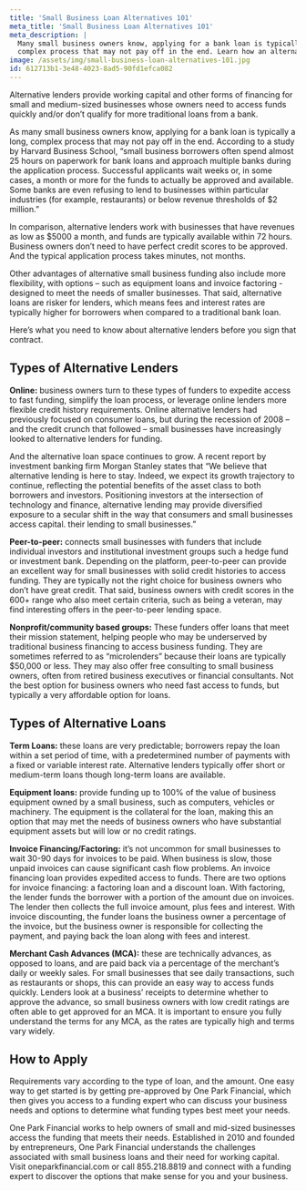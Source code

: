 ```yaml
---
title: 'Small Business Loan Alternatives 101'
meta_title: 'Small Business Loan Alternatives 101'
meta_description: |
  Many small business owners know, applying for a bank loan is typically a long,
  complex process that may not pay off in the end. Learn how an alternative to business loans can help!
image: /assets/img/small-business-loan-alternatives-101.jpg
id: 612713b1-3e48-4023-8ad5-90fd1efca082
---
```

Alternative lenders provide working capital and other forms of financing for small and medium-sized businesses whose owners need to access funds quickly and/or don’t qualify for more traditional loans from a bank. 

As many small business owners know, applying for a bank loan is typically a long, complex process that may not pay off in the end. According to a study by Harvard Business School, “small business borrowers often spend almost 25 hours on paperwork for bank loans and approach multiple banks during the application process. Successful applicants wait weeks or, in some cases, a month or more for the funds to actually be approved and available. Some banks are even refusing to lend to businesses within particular industries (for example, restaurants) or below revenue thresholds of $2 million.” 

In comparison, alternative lenders work with businesses that have revenues as low as $5000 a month, and funds are typically available within 72 hours. Business owners don’t need to have perfect credit scores to be approved. And the typical application process takes minutes, not months.

Other advantages of alternative small business funding also include more flexibility, with options – such as equipment loans and invoice factoring - designed to meet the needs of smaller businesses. That said, alternative loans are risker for lenders, which means fees and interest rates are typically higher for borrowers when compared to a traditional bank loan. 

Here’s what you need to know about alternative lenders before you sign that contract.

## Types of Alternative Lenders

**Online:** business owners turn to these types of funders to expedite access to fast funding, simplify the loan process, or leverage online lenders more flexible credit history requirements. Online alternative lenders had previously focused on consumer loans, but during the recession of 2008 – and the credit crunch that followed – small businesses have increasingly looked to alternative lenders for funding. 

And the alternative loan space continues to grow. A recent report by investment banking firm Morgan Stanley states that “We believe that alternative lending is here to stay. Indeed, we expect its growth trajectory to continue, reflecting the potential benefits of the asset class to both borrowers and investors. Positioning investors at the intersection of technology and finance, alternative lending may provide diversified exposure to a secular shift in the way that consumers and small businesses access capital. their lending to small businesses.”

**Peer-to-peer:** connects small businesses with funders that include individual investors and institutional investment groups such a hedge fund or investment bank. Depending on the platform, peer-to-peer can provide an excellent way for small businesses with solid credit histories to access funding. They are typically not the right choice for business owners who don’t have great credit. That said, business owners with credit scores in the 600+ range who also meet certain criteria, such as being a veteran, may find interesting offers in the peer-to-peer lending space.

**Nonprofit/community based groups:** These funders offer loans that meet their mission statement, helping people who may be underserved by traditional business financing to access business funding. They are sometimes referred to as “microlenders” because their loans are typically $50,000 or less. They may also offer free consulting to small business owners, often from retired business executives or financial consultants. Not the best option for business owners who need fast access to funds, but typically a very affordable option for loans.

## Types of Alternative Loans

**Term Loans:** these loans are very predictable; borrowers repay the loan within a set period of time, with a predetermined number of payments with a fixed or variable interest rate. Alternative lenders typically offer short or medium-term loans though long-term loans are available. 

**Equipment loans:** provide funding up to 100% of the value of business equipment owned by a small business, such as computers, vehicles or machinery. The equipment is the collateral for the loan, making this an option that may met the needs of business owners who have substantial equipment assets but will low or no credit ratings.

**Invoice Financing/Factoring:** it’s not uncommon for small businesses to wait 30-90 days for invoices to be paid. When business is slow, those unpaid invoices can cause significant cash flow problems. An invoice financing loan provides expedited access to funds. There are two options for invoice financing: a factoring loan and a discount loan. With factoring, the lender funds the borrower with a portion of the amount due on invoices. The lender then collects the full invoice amount, plus fees and interest. With invoice discounting, the funder loans the business owner a percentage of the invoice, but the business owner is responsible for collecting the payment, and paying back the loan along with fees and interest. 

**Merchant Cash Advances (MCA):** these are technically advances, as opposed to loans, and are paid back via a percentage of the merchant’s daily or weekly sales. For small businesses that see daily transactions, such as restaurants or shops, this can provide an easy way to access funds quickly. Lenders look at a business’ receipts to determine whether to approve the advance, so small business owners with low credit ratings are often able to get approved for an MCA. It is important to ensure you fully understand the terms for any MCA, as the rates are typically high and terms vary widely. 

## How to Apply

Requirements vary according to the type of loan, and the amount. One easy way to get started is by getting pre-approved by One Park Financial, which then gives you access to a funding expert who can discuss your business needs and options to determine what funding types best meet your needs.

One Park Financial works to help owners of small and mid-sized businesses access the funding that meets their needs. Established in 2010 and founded by entrepreneurs, One Park Financial understands the challenges associated with small business loans and their need for working capital. Visit oneparkfinancial.com or call 855.218.8819 and connect with a funding expert to discover the options that make sense for you and your business.